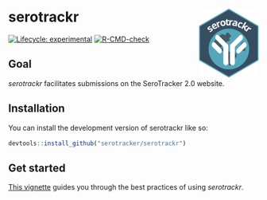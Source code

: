 
<!-- README.md is generated from README.Rmd. Please edit that file -->

# serotrackr <a href="https://serotracker.github.io/serotrackr/"><img src="man/figures/logo.svg" align="right" height="139" alt="" /></a>

<!-- badges: start -->

[![Lifecycle:
experimental](https://img.shields.io/badge/lifecycle-experimental-orange.svg)](https://lifecycle.r-lib.org/articles/stages.html#experimental)
[![R-CMD-check](https://github.com/serotracker/serotrackr/actions/workflows/R-CMD-check.yaml/badge.svg)](https://github.com/serotracker/serotrackr/actions/workflows/R-CMD-check.yaml)
<!-- badges: end -->

## Goal

*serotrackr* facilitates submissions on the SeroTracker 2.0 website.

## Installation

You can install the development version of serotrackr like so:

``` r
devtools::install_github("serotracker/serotrackr")
```

## Get started

[This
vignette](https://serotracker.github.io/serotrackr/articles/serotrackr.html)
guides you through the best practices of using *serotrackr*.
